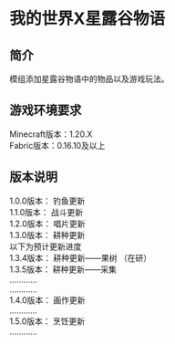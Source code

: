 # 我的世界X星露谷物语
## 简介
模组添加星露谷物语中的物品以及游戏玩法。

## 游戏环境要求
Minecraft版本：1.20.X    
Fabric版本：0.16.10及以上

## 版本说明
1.0.0版本： 钓鱼更新      
1.1.0版本： 战斗更新    
1.2.0版本： 唱片更新   
1.3.0版本： 耕种更新   
以下为预计更新进度   
1.3.4版本： 耕种更新——果树 （在研）  
1.3.5版本： 耕种更新——采集   
............    
............    
1.4.0版本： 画作更新   
............  
1.5.0版本： 烹饪更新   
............



